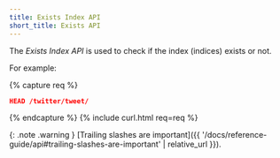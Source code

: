 ```yaml
---
title: Exists Index API
short_title: Exists API
---
```


The _Exists Index API_ is used to check if the index (indices) exists or not.

For example:

{% capture req %}

```json
HEAD /twitter/tweet/
```
{% endcapture %}
{% include curl.html req=req %}

{: .note .warning }
[Trailing slashes are important]({{ '/docs/reference-guide/api#trailing-slashes-are-important' | relative_url }}).
